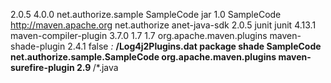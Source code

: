 <project xmlns="http://maven.apache.org/POM/4.0.0" xmlns:xsi="http://www.w3.org/2001/XMLSchema-instance"
	xsi:schemaLocation="http://maven.apache.org/POM/4.0.0 http://maven.apache.org/maven-v4_0_0.xsd">
	<properties>
		<sdkVersion>2.0.5</sdkVersion>
	</properties>
	<modelVersion>4.0.0</modelVersion>
	<groupId>net.authorize.sample</groupId>
	<artifactId>SampleCode</artifactId>
	<packaging>jar</packaging>
	<version>1.0</version>
	<name>SampleCode</name>
	<url>http://maven.apache.org</url>
	<dependencies>
		<dependency>
			<groupId>net.authorize</groupId>
			<artifactId>anet-java-sdk</artifactId>
			<version>2.0.5</version>
		</dependency>
		<dependency>
			<groupId>junit</groupId>
			<artifactId>junit</artifactId>
			<version>4.13.1</version>
		</dependency>
	</dependencies>
	<build>
		<plugins>
			<plugin>
				<artifactId>maven-compiler-plugin</artifactId>
				<version>3.7.0</version>
				<configuration>
					<source>1.7</source>
					<target>1.7</target>
				</configuration>
			</plugin>
			<plugin>
				<groupId>org.apache.maven.plugins</groupId>
				<artifactId>maven-shade-plugin</artifactId>
				<version>2.4.1</version>
				<configuration>
					<createDependencyReducedPom>false</createDependencyReducedPom>
					<filters>
						<filter>
							<artifact>*:*</artifact>
							<excludes>
								<exclude>**/Log4j2Plugins.dat</exclude>
							</excludes>
						</filter>
					</filters>
				</configuration>
				<executions>
					<execution>
						<phase>package</phase>
						<goals>
							<goal>shade</goal>
						</goals>
						<configuration>
							<finalName>SampleCode</finalName>
							<transformers>
								<transformer
									implementation="org.apache.maven.plugins.shade.resource.ManifestResourceTransformer">
									<mainClass>net.authorize.sample.SampleCode</mainClass>
								</transformer>
							</transformers>
						</configuration>
					</execution>
				</executions>
			</plugin>
			<plugin>
				<groupId>org.apache.maven.plugins</groupId>
				<artifactId>maven-surefire-plugin</artifactId>
				<version>2.9</version>
				<configuration>
					<includes>
                        <include>**/*.java</include>
                    </includes>
				</configuration>
			</plugin>
		</plugins>
	</build>
</project>

